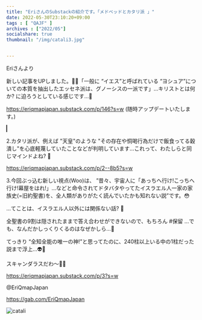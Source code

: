 ```yaml
---
title: "EriさんのSubstackの紹介です。「メドベッドとカタリ派 」"
date: 2022-05-30T23:10:20+09:00
tags : [ "QAJF" ]
archives : ["2022/05"]
socialshare: true
thumbnail: "/img/catali3.jpg"


---
```


Eriさんより

新しい記事をUPしました。🍿😂「一般に “イエス”と呼ばれている “ヨシュア”についての本質を抽出したエッセネ派は、グノーシスの一派です」...キリストとは何か? に迫ろうとしている感じです...🤔  

https://eriqmapjapan.substack.com/p/146?s=w
(随時アップデートいたします。)


<span style="border:1px solid;"></span>


2.カタリ派が、例えば "天皇"のような "その存在や恫喝行為だけで飯食ってる穀潰し"を心底軽蔑していたことなどが判明しています...これって、わたしらと同じマインドよね? 🤔

https://eriqmapjapan.substack.com/p/2--8b5?s=w

3.今回ぶっ込む新しい視点(Woo)は、
”昔々、宇宙人に「あっちへ行け!こっちへ行け!幕屋をはれ!」…などと命令されてドタバタやってたイスラエル人一家の家族史(=旧約聖書)を、全人類がありがたく読んでいたかも知れない説”です。😳

…てことは、イスラエル人以外には関係ない話? 🤔

全聖書の9割は隠されたままで答え合わせができないので、もちろん #保留 …でも、なんだかしっくりくるのはなぜかしら…🤔

てっきり “全知全能の唯一の神!”と思ってたのに、240柱以上いる中の1柱だった説まで浮上…👽🤔

スキャンダラスだわ〜🍿😂

https://eriqmapjapan.substack.com/p/3?s=w


@EriQmapJapan

https://gab.com/EriQmapJapan


![catali](../bird.png)

<!--
{{< rawhtml >}}

<iframe width="100%" height="360" scrolling="no" frameborder="0" style="border: none;" src="https://mediable.jp/videos/watch/05c625a7-6367-4aba-b199-3a5a9263486c?ownVideoPlayType=premium"></iframe>

{{< /rawhtml >}}
-->
